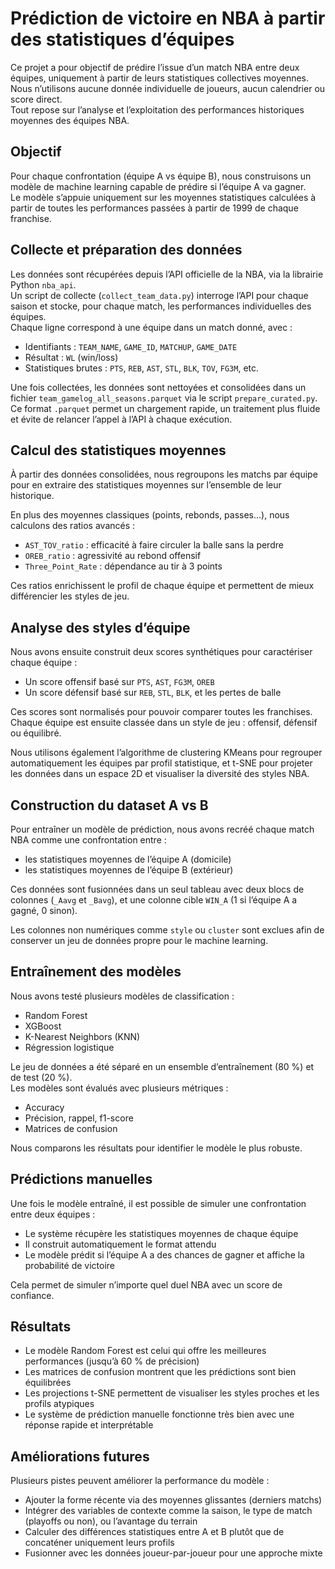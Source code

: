# Prédiction de victoire en NBA à partir des statistiques d’équipes

Ce projet a pour objectif de prédire l’issue d’un match NBA entre deux équipes, uniquement à partir de leurs statistiques collectives moyennes.  
Nous n’utilisons aucune donnée individuelle de joueurs, aucun calendrier ou score direct.  
Tout repose sur l’analyse et l’exploitation des performances historiques moyennes des équipes NBA.

## Objectif

Pour chaque confrontation (équipe A vs équipe B), nous construisons un modèle de machine learning capable de prédire si l’équipe A va gagner.  
Le modèle s’appuie uniquement sur les moyennes statistiques calculées à partir de toutes les performances passées à partir de 1999 de chaque franchise.

## Collecte et préparation des données

Les données sont récupérées depuis l’API officielle de la NBA, via la librairie Python `nba_api`.  
Un script de collecte (`collect_team_data.py`) interroge l’API pour chaque saison et stocke, pour chaque match, les performances individuelles des équipes.  
Chaque ligne correspond à une équipe dans un match donné, avec :

- Identifiants : `TEAM_NAME`, `GAME_ID`, `MATCHUP`, `GAME_DATE`
- Résultat : `WL` (win/loss)
- Statistiques brutes : `PTS`, `REB`, `AST`, `STL`, `BLK`, `TOV`, `FG3M`, etc.

Une fois collectées, les données sont nettoyées et consolidées dans un fichier `team_gamelog_all_seasons.parquet` via le script `prepare_curated.py`.  
Ce format `.parquet` permet un chargement rapide, un traitement plus fluide et évite de relancer l’appel à l’API à chaque exécution.

## Calcul des statistiques moyennes

À partir des données consolidées, nous regroupons les matchs par équipe pour en extraire des statistiques moyennes sur l’ensemble de leur historique.

En plus des moyennes classiques (points, rebonds, passes...), nous calculons des ratios avancés :
- `AST_TOV_ratio` : efficacité à faire circuler la balle sans la perdre
- `OREB_ratio` : agressivité au rebond offensif
- `Three_Point_Rate` : dépendance au tir à 3 points

Ces ratios enrichissent le profil de chaque équipe et permettent de mieux différencier les styles de jeu.

## Analyse des styles d’équipe

Nous avons ensuite construit deux scores synthétiques pour caractériser chaque équipe :
- Un score offensif basé sur `PTS`, `AST`, `FG3M`, `OREB`
- Un score défensif basé sur `REB`, `STL`, `BLK`, et les pertes de balle

Ces scores sont normalisés pour pouvoir comparer toutes les franchises.  
Chaque équipe est ensuite classée dans un style de jeu : offensif, défensif ou équilibré.

Nous utilisons également l’algorithme de clustering KMeans pour regrouper automatiquement les équipes par profil statistique, et t-SNE pour projeter les données dans un espace 2D et visualiser la diversité des styles NBA.

## Construction du dataset A vs B

Pour entraîner un modèle de prédiction, nous avons recréé chaque match NBA comme une confrontation entre :
- les statistiques moyennes de l’équipe A (domicile)
- les statistiques moyennes de l’équipe B (extérieur)

Ces données sont fusionnées dans un seul tableau avec deux blocs de colonnes (`_Aavg` et `_Bavg`), et une colonne cible `WIN_A` (1 si l’équipe A a gagné, 0 sinon).

Les colonnes non numériques comme `style` ou `cluster` sont exclues afin de conserver un jeu de données propre pour le machine learning.

## Entraînement des modèles

Nous avons testé plusieurs modèles de classification :
- Random Forest
- XGBoost
- K-Nearest Neighbors (KNN)
- Régression logistique

Le jeu de données a été séparé en un ensemble d’entraînement (80 %) et de test (20 %).  
Les modèles sont évalués avec plusieurs métriques :
- Accuracy
- Précision, rappel, f1-score
- Matrices de confusion

Nous comparons les résultats pour identifier le modèle le plus robuste.

## Prédictions manuelles

Une fois le modèle entraîné, il est possible de simuler une confrontation entre deux équipes :
- Le système récupère les statistiques moyennes de chaque équipe
- Il construit automatiquement le format attendu
- Le modèle prédit si l’équipe A a des chances de gagner et affiche la probabilité de victoire

Cela permet de simuler n’importe quel duel NBA avec un score de confiance.

## Résultats

- Le modèle Random Forest est celui qui offre les meilleures performances (jusqu’à 60 % de précision)
- Les matrices de confusion montrent que les prédictions sont bien équilibrées
- Les projections t-SNE permettent de visualiser les styles proches et les profils atypiques
- Le système de prédiction manuelle fonctionne très bien avec une réponse rapide et interprétable

## Améliorations futures

Plusieurs pistes peuvent améliorer la performance du modèle :
- Ajouter la forme récente via des moyennes glissantes (derniers matchs)
- Intégrer des variables de contexte comme la saison, le type de match (playoffs ou non), ou l’avantage du terrain
- Calculer des différences statistiques entre A et B plutôt que de concaténer uniquement leurs profils
- Fusionner avec les données joueur-par-joueur pour une approche mixte

